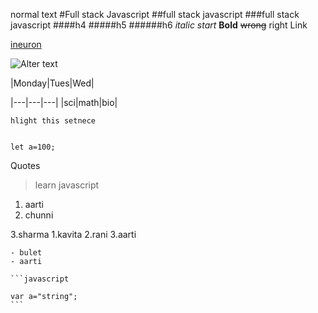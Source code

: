 normal text
#Full stack Javascript
##full stack javascript
###full stack javascript
####h4
#####h5
######h6
_italic start_
**Bold**
~~wrong~~  right
Link

[ineuron](https://ineuron.ai/course/Full-Stack-JavaScript-Bootcamp-2.0 "over upper")

![Alter text](https://ineuron.ai/images/ineuron-logo.png)

|Monday|Tues|Wed|

|---|---|---|
|sci|math|bio|

`hlight this setnece`

``` name of lanuage

let a=100;
```
Quotes
>learn javascript

1. aarti
2. chunni

3.sharma
    1.kavita
    2.rani
    3.aarti

    - bulet
    - aarti

    ```javascript

    var a="string";
    ```
    

